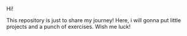 Hi!

This repository is just to share my journey! Here, i will gonna put little projects and a punch of exercises.
Wish me luck!
